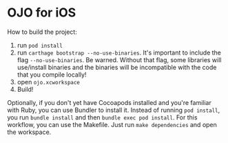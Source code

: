# OJO for iOS

How to build the project:

1. run `pod install`
1. run `carthage bootstrap --no-use-binaries`. It's important to include the
   flag `--no-use-binaries`. Be warned. Without that flag, some libraries will
   use/install binaries and the binaries will be incompatible with the code
   that you compile locally!
1. open `ojo.xcworkspace`
1. Build!

Optionally, if you don't yet have Cocoapods installed and you're familiar with Ruby, you can use Bundler to install it. Instead of running `pod install`, you run `bundle install` and then `bundle exec pod install`. For this workflow, you can use the Makefile. Just run `make dependencies` and open the workspace.
